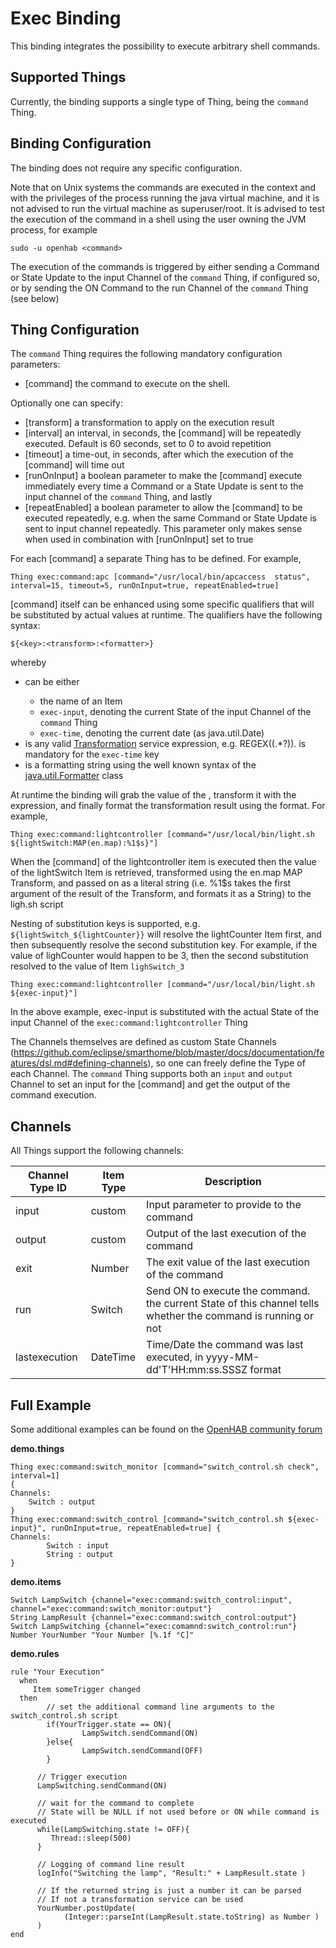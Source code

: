 # Exec Binding

This binding integrates the possibility to execute arbitrary shell commands.

## Supported Things

Currently, the binding supports a single type of Thing, being the `command` Thing.

## Binding Configuration

The binding does not require any specific configuration.

Note that on Unix systems the commands are executed in the context and with the privileges of the process running the java virtual machine, and it is not advised to run the virtual machine as superuser/root. It is advised to test the execution of the command in a shell using the user owning the JVM process, for example

```
sudo -u openhab <command>
```

The execution of the commands is triggered by either sending a Command or State Update to the input Channel of the `command` Thing, if configured so, or by sending the ON Command to the run Channel of the `command` Thing (see below)

## Thing Configuration

The `command` Thing requires the following mandatory configuration parameters:

- [command] the command to execute on the shell.

Optionally one can specify:

- [transform] a transformation to apply on the execution result
- [interval] an interval, in seconds, the [command] will be repeatedly executed. Default is 60 seconds, set to 0 to avoid repetition
- [timeout] a time-out, in seconds, after which the execution of the [command] will time out
- [runOnInput] a boolean parameter to make the [command] execute immediately every time a Command or a State Update is sent to the input channel of the `command` Thing, and lastly
- [repeatEnabled] a boolean parameter to allow the [command] to be executed repeatedly, e.g. when the same Command or State Update is sent to input channel repeatedly. This parameter only makes sense when used in combination with [runOnInput] set to true

For each [command] a separate Thing has to be defined. For example,

```
Thing exec:command:apc [command="/usr/local/bin/apcaccess  status", interval=15, timeout=5, runOnInput=true, repeatEnabled=true]
```

[command] itself can be enhanced using some specific qualifiers that will be substituted by actual values at runtime. The qualifiers have the following syntax:

`${<key>:<transform>:<formatter>}`

whereby

- <key> can be either
     - the name of an Item
     - `exec-input`, denoting the current State of the input Channel of the `command` Thing
     - `exec-time`, denoting the current date (as java.util.Date)
- <transform> is any valid [Transformation](https://www.openhab.org/docs/configuration/transformations.html) service expression, e.g. REGEX((.*?)). <transform> is mandatory for the `exec-time` key
- <formatter> is a formatting string using the well known syntax of the [java.util.Formatter](http://docs.oracle.com/javase/7/docs/api/java/util/Formatter.html#syntax) class

At runtime the binding will grab the value of the <key>, transform it with the <transform> expression, and finally format the transformation result using the <formatter> format. For example,

```
Thing exec:command:lightcontroller [command="/usr/local/bin/light.sh  ${lightSwitch:MAP(en.map):%1$s}"]
```

When the [command] of the lightcontroller item is executed then the value of the lightSwitch Item is retrieved, transformed using the en.map MAP Transform, and passed on as a literal string (i.e. %1$s takes the first argument of the result of the Transform, and formats it as a String) to the ligh.sh script

Nesting of substitution keys is supported, e.g. `${lightSwitch_${lightCounter}}` will resolve the lightCounter Item first, and then subsequently resolve the second substitution key. For example, if the value of lighCounter would happen to be 3, then the second substitution resolved to the value of Item `lighSwitch_3`

```
Thing exec:command:lightcontroller [command="/usr/local/bin/light.sh  ${exec-input}"]
```

In the above example, exec-input is substituted with the actual State of the input Channel of the `exec:command:lightcontroller` Thing

The Channels themselves are defined as custom State Channels (https://github.com/eclipse/smarthome/blob/master/docs/documentation/features/dsl.md#defining-channels), so one can freely define the Type of each Channel. The `command` Thing supports both an `input` and `output` Channel to set an input for the [command] and get the output of the command execution.

## Channels

All Things support the following channels:

| Channel Type ID | Item Type    | Description                               |
|-----------------|--------------|-------------------------------------------|
| input           | custom       | Input parameter to provide to the command |
| output          | custom       | Output of the last execution of the command |
| exit            | Number       | The exit value of the last execution of the command |
| run             | Switch       | Send ON to execute the command. the current State of this channel tells whether the command is running or not |
| lastexecution   | DateTime     | Time/Date the command was last executed, in yyyy-MM-dd'T'HH:mm:ss.SSSZ format |

## Full Example

Some additional examples can be found on the [OpenHAB community forum](https://community.openhab.org/t/1-openhab-433mhz-radio-transmitter-tutorial/34977)

**demo.things**

```
Thing exec:command:switch_monitor [command="switch_control.sh check", interval=1]
{
Channels:
    Switch : output
}
Thing exec:command:switch_control [command="switch_control.sh ${exec-input}", runOnInput=true, repeatEnabled=true] {
Channels:
        Switch : input
        String : output
}
```

**demo.items**


```
Switch LampSwitch {channel="exec:command:switch_control:input", channel="exec:command:switch_monitor:output"}
String LampResult {channel="exec:command:switch_control:output"}
Switch LampSwitching {channel="exec:comamnd:switch_control:run"}
Number YourNumber "Your Number [%.1f °C]"
```

**demo.rules**

```
rule "Your Execution"
  when
     Item someTrigger changed
  then
        // set the additional command line arguments to the switch_control.sh script
        if(YourTrigger.state == ON){
                LampSwitch.sendCommand(ON)
        }else{
                LampSwitch.sendCommand(OFF)
        }

      // Trigger execution
      LampSwitching.sendCommand(ON)

      // wait for the command to complete
      // State will be NULL if not used before or ON while command is executed
      while(LampSwitching.state != OFF){
         Thread::sleep(500)
      }

      // Logging of command line result
      logInfo("Switching the lamp", "Result:" + LampResult.state )

      // If the returned string is just a number it can be parsed
      // If not a transformation service can be used
      YourNumber.postUpdate(
            (Integer::parseInt(LampResult.state.toString) as Number )
      )
end
```
